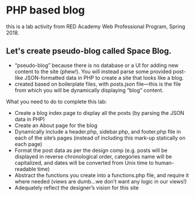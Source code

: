 # PHP based blog
this is a lab activity from RED Academy Web Professional Program, Spring 2018.
## Let's create pseudo-blog called Space Blog.

+  “pseudo-blog” because there is no database or a UI for adding new content to the site (phew!). You will instead parse some provided post-like JSON-formatted data in PHP to create a site that looks like a blog.
+ created based on boilerplate files, with posts.json file—this is the file from which you will be dynamically displaying “blog” content.

What you need to do to complete this lab:
* Create a blog index page to display all the posts (by parsing the JSON data in PHP)
* Create an About page for the blog
* Dynamically include a header.php, sidebar.php, and footer.php file in each of the site’s pages (instead of including this mark-up statically on each page)
* Format the post data as per the design comp (e.g. posts will be displayed in reverse chronological order, categories name will be capitalized, and dates will be converted from Unix time to human-readable time)
* Abstract the functions you create into a functions.php file, and require it where needed (views are dumb…we don’t want any logic in our views!)
* Adequately reflect the designer’s vision for this site
